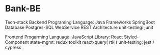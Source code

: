 # Bank-BE
Tech-stack
Backend
    Programing Language:
        Java
    Frameworks
        SpringBoot
    Database
        Postgres-SQL
    WebService
        REST Architecture
    unit-testing:
        junit
    
Frontend
    Progarming Language:
        JavaScript
    Library:
        React
        Styled-Component
        state-mgmt: 
            redux toolkit 
        react-query( rtk ) 
    unit-testing:
        jest / cypress 

